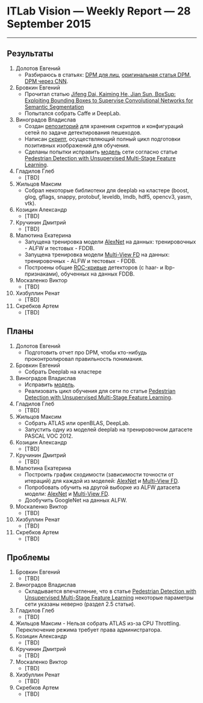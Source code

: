# ITLab Vision — Weekly Report — 28 September 2015

----------------

## Результаты

  1. Долотов Евгений
     - Разбираюсь в статьях: [DPM для лиц][fd-dpm],
       [оригинальная статья DPM][dpm], [DPM через CNN][dpm-cnn].
  1. Бровкин Евгений
     - Прочитал статью [Jifeng Dai, Kaiming He, Jian Sun, BoxSup: Exploiting Bounding Boxes to Supervise Convolutional Networks for Semantic Segmentation][boxsup]
     - Попытался собрать Caffe и DeepLab.
  1. Виноградов Владислав
     - Создан [репозиторий][pd-repo] для хранения скриптов и конфигураций
       сетей по задаче детектирования пешеходов.
     - Написан [скрипт][extract-pos-script], осуществляющий полный цикл
       подготовки позитивных изображений для обучения.
     - Сделаны попытки исправить [модель][model] сети согласно статье
       [Pedestrian Detection with Unsupervised Multi-Stage Feature Learning][pd-unsupervised-feature-learning].
  1. Гладилов Глеб
     - [TBD]
  1. Жильцов Максим
     - Собрал некоторые библиотеки для deeplab на кластере
       (boost, glog, gflags, snappy, protobuf, leveldb, lmdb, hdf5,
       opencv3, yasm, vtk).
  1. Козицин Александр
     - [TBD]
  1. Кручинин Дмитрий
     - [TBD]
  1. Малютина Екатерина
     - Запущена тренировка модели [AlexNet][AlexNet-model] на данных:
       тренировочных - ALFW и тестовых - FDDB.
     - Запущена тренировка модели [Multi-View FD][fd-multi-view-model] на данных:
       тренировочных - ALFW и тестовых - FDDB.
     - Построены общие [ROC-кривые][roc-curves] детекторов (с haar- и lbp-признаками),
       обученных на данных FDDB.
  1. Москаленко Виктор
     - [TBD]
  1. Хизбуллин Ренат
     - [TBD]
  1. Скребков Артем
     - [TBD]

## Планы

  1. Долотов Евгений
     - Подготовить отчет про DPM, чтобы кто-нибудь проконтролировал правильность понимания.
  1. Бровкин Евгений
     - Собрать Deeplab на кластере
  1. Виноградов Владислав
     - Исправить [модель][model].
     - Реализовать цикл обучения для сети по статье
       [Pedestrian Detection with Unsupervised Multi-Stage Feature Learning][pd-unsupervised-feature-learning].
  1. Гладилов Глеб
     - [TBD]
  1. Жильцов Максим
     - Собрать ATLAS или openBLAS, DeepLab.
     - Запустить одну из моделей deeplab на тренировочном датасете PASCAL VOC 2012.
  1. Козицин Александр
     - [TBD]
  1. Кручинин Дмитрий
     - [TBD]
  1. Малютина Екатерина
     - Построить график сходимости (зависимости точности от итераций)
       для каждой из моделей: [AlexNet][AlexNet-model] и [Multi-View FD][fd-multi-view-model].
     - Попробовать обучить на другой выборке из ALFW датасета модели:
       [AlexNet][AlexNet-model] и [Multi-View FD][fd-multi-view-model].
     - Дообучить GoogleNet на данных ALFW.
  1. Москаленко Виктор
     - [TBD]
  1. Хизбуллин Ренат
     - [TBD]
  1. Скребков Артем
     - [TBD]

## Проблемы

  1. Бровкин Евгений
     - [TBD]
  1. Виноградов Владислав
     - Складывается впечатление, что в статье
       [Pedestrian Detection with Unsupervised Multi-Stage Feature Learning][pd-unsupervised-feature-learning]
       некоторые параметры сети указаны неверно (раздел 2.5 статьи).
  1. Гладилов Глеб
     - [TBD]
  1. Жильцов Максим
    - Нельзя собрать ATLAS из-за CPU Throttling. Переключение режима
      требует права администратора.
  1. Козицин Александр
     - [TBD]
  1. Кручинин Дмитрий
     - [TBD]
  1. Москаленко Виктор
     - [TBD]
  1. Хизбуллин Ренат
     - [TBD]
  1. Скребков Артем
     - [TBD]


<!-- LINKS -->
[fd-dpm]: http://arxiv.org/pdf/1508.04389.pdf
[dpm]: https://www.cs.berkeley.edu/~rbg/papers/Object-Detection-with-Discriminatively-Trained-Part-Based-Models--Felzenszwalb-Girshick-McAllester-Ramanan.pdf
[dpm-cnn]: http://arxiv.org/pdf/1409.5403v2.pdf
[pd-repo]: https://github.com/ITLab-Vision/pedestrian-detection
[extract-pos-script]: https://github.com/ITLab-Vision/pedestrian-detection/blob/master/image-preproc/prepare_images.py
[model]: https://github.com/ITLab-Vision/pedestrian-detection/blob/master/unsup-conv-net/model.lua
[pd-unsupervised-feature-learning]: http://cs.nyu.edu/~sermanet/papers/sermanet-cvpr-13.pdf
[AlexNet-model]: https://github.com/DolotovEvgeniy/face-detection-model/blob/master/bvlc_alexnet/train_val.prototxt
[fd-multi-view-model]: https://github.com/DolotovEvgeniy/face-detection-model/blob/master/ddfd_alexnet/conv_train_val.prototxt
[roc-curves]: https://github.com/ITLab-Vision/DNN_based_detection/pull/10
[boxsup]: http://arxiv.org/pdf/1503.01640.pdf

